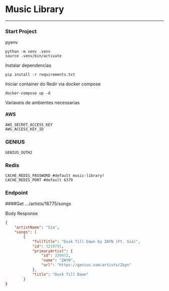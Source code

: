 # Music Library

-----

### Start Project

pyenv
````
python -m venv .venv
source .venv/bin/activate
````

Instalar dependencias
```
pip install -r requirements.txt
```

Iniciar container do Redir via docker compose
```shell script
docker-compose up -d
```

Variaveis de ambientes necessarias

#### AWS
```shell script
AWS_SECRET_ACCESS_KEY
AWS_ACCESS_KEY_ID
```

### GENIUS
```shell script
GENIUS_OUTH2
```

### Redis
```shell script
CACHE_REDIS_PASSWORD #default music-library!
CACHE_REDIS_PORT #default 6379
```

### Endpoint
####Get 
.../artists/16775/songs

Body Response
```json
{
    "artistName": "Sia",
    "songs": [
        {
            "fullTitle": "Dusk Till Dawn by ZAYN (Ft. Sia)",
            "id": 3219791,
            "primaryArtist": {
                "id": 339472,
                "name": "ZAYN",
                "url": "https://genius.com/artists/Zayn"
            },
            "title": "Dusk Till Dawn"
        }
}
```